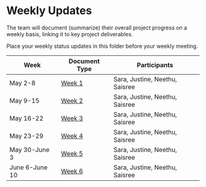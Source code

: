 # Weekly Updates

The team will document (summarize) their overall project progress on a weekly basis, linking it to key project deliverables. 

Place your weekly status updates in this folder before your weekly meeting.


| Week | Document Type   | Participants|
|------|--------------|---------------|
| May 2-8| [Week 1](Week1.md) | Sara, Justine, Neethu, Saisree|
| May 9-15| [Week 2](Week2.md) | Sara, Justine, Neethu, Saisree|
| May 16-22| [Week 3](Week3.md) | Sara, Justine, Neethu, Saisree|
| May 23-29| [Week 4](Week4.md) | Sara, Justine, Neethu, Saisree|
| May 30-June 3| [Week 5](Week5.md) | Sara, Justine, Neethu, Saisree|
| June 6-June 10| [Week 6](Week6.md) | Sara, Justine, Neethu, Saisree|
